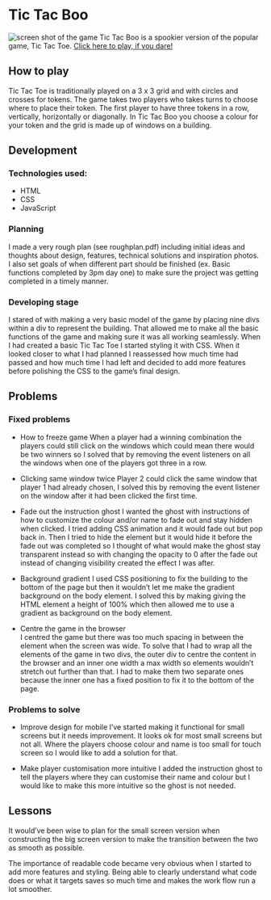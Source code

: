 # Tic Tac Boo
![screen shot of the game](https://i.imgur.com/BW59cnH.png)
Tic Tac Boo is a spookier version of the popular game, Tic Tac Toe.
[Click here to play, if you dare!](https://anderssonlinda.github.io/tictacboo/)
## How to play

Tic Tac Toe is traditionally played on a 3 x 3 grid and with circles and crosses for tokens. The game takes two players who takes turns to choose where to place their token. The first player to have three tokens in a row, vertically, horizontally or diagonally. 
In Tic Tac Boo you choose a colour for your token and the grid is made up of windows on a building.

## Development
### Technologies used:
- HTML
- CSS
- JavaScript

### Planning

I made a very rough plan (see roughplan.pdf) including initial ideas and thoughts about design, features, technical solutions and inspiration photos. I also set goals of when different part should be finished (ex. Basic functions completed by 3pm day one) to make sure the project was getting completed in a timely manner. 

### Developing stage

I stared of with making a very basic model of the game by placing nine divs within a div to represent the building. That allowed me to make all the basic functions of the game and making sure it was all working seamlessly. When I had created a basic Tic Tac Toe I started styling it with CSS. When it looked closer to what I had planned I reassessed how much time had passed and how much time I had left and decided to add more features before polishing the CSS to the game’s final design. 

## Problems 

### Fixed problems 
-	How to freeze game 
When a player had a winning combination the players could still click on the windows which could mean there would be two winners so I solved that by removing the event listeners on all the windows when one of the players got three in a row. 

-	Clicking same window twice 
Player 2 could click the same window that player 1 had already chosen, I solved this by removing the event listener on the window after it had been clicked the first time. 

-	Fade out the instruction ghost 
I wanted the ghost with instructions of how to customize the colour and/or name to fade out and stay hidden when clicked. I tried adding CSS animation and it would fade out but pop back in. Then I tried to hide the element but it would hide it before the fade out was completed so I thought of what would make the ghost stay transparent instead so with changing the opacity to 0 after the fade out instead of changing visibility created the effect I was after. 

-	Background gradient
I used CSS positioning to fix the building to the bottom of the page but then it wouldn’t let me make the gradient background on the body element. I solved this by making giving the HTML element a height of 100% which then allowed me to use a gradient as background on the body element. 

-	Centre the game in the browser  
I centred the game but there was too much spacing in between the element when the screen was wide. To solve that I had to wrap all the elements of the game in two divs, the outer div to centre the content in the browser and an inner one width a max width so elements wouldn’t stretch out further than that. I had to make them two separate ones because the inner one has a fixed position to fix it to the bottom of the page. 

### Problems to solve 

-	Improve design for mobile
I’ve started making it functional for small screens but it needs improvement. It looks ok for most small screens but not all. Where the players choose colour and name is too small for touch screen so I would like to add a solution for that.

-	Make player customisation more intuitive 
I added the instruction ghost to tell the players where they can customise their name and colour but I would like to make this more intuitive so the ghost is not needed. 

## Lessons 

It would’ve been wise to plan for the small screen version when constructing the big screen version to make the transition between the two as smooth as possible. 

The importance of readable code became very obvious when I started to add more features and styling. Being able to clearly understand what code does or what it targets saves so much time and makes the work flow run a lot smoother. 
